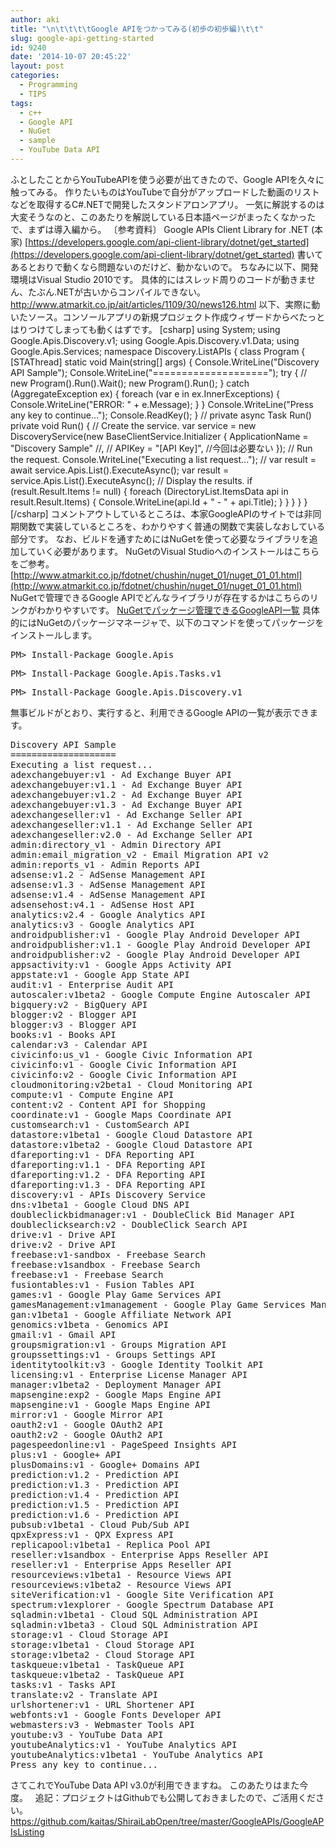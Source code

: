 ```yaml
---
author: aki
title: "\n\t\t\t\tGoogle APIをつかってみる(初歩の初歩編)\t\t"
slug: google-api-getting-started
id: 9240
date: '2014-10-07 20:45:22'
layout: post
categories:
  - Programming
  - TIPS
tags:
  - c++
  - Google API
  - NuGet
  - sample
  - YouTube Data API
---
```


ふとしたことからYouTubeAPIを使う必要が出てきたので、Google APIを久々に触ってみる。 作りたいものはYouTubeで自分がアップロードした動画のリストなどを取得するC#.NETで開発したスタンドアロンアプリ。 一気に解説するのは大変そうなのと、このあたりを解説している日本語ページがまったくなかったで、まずは導入編から。 〔参考資料〕 Google APIs Client Library for .NET (本家) [https://developers.google.com/api-client-library/dotnet/get_started](https://developers.google.com/api-client-library/dotnet/get_started) 書いてあるとおりで動くなら問題ないのだけど、動かないので。 ちなみに以下、開発環境はVisual Studio 2010です。 具体的にはスレッド周りのコードが動きません、たぶん.NETが古いからコンパイルできない。 http://www.atmarkit.co.jp/ait/articles/1109/30/news126.html 以下、実際に動いたソース。コンソールアプリの新規プロジェクト作成ウィザードからべたっとはりつけてしまっても動くはずです。 [csharp] using System; using Google.Apis.Discovery.v1; using Google.Apis.Discovery.v1.Data; using Google.Apis.Services; namespace Discovery.ListAPIs { class Program { [STAThread] static void Main(string[] args) { Console.WriteLine("Discovery API Sample"); Console.WriteLine("===================="); try { // new Program().Run().Wait(); new Program().Run(); } catch (AggregateException ex) { foreach (var e in ex.InnerExceptions) { Console.WriteLine("ERROR: " + e.Message); } } Console.WriteLine("Press any key to continue..."); Console.ReadKey(); } // private async Task Run() private void Run() { // Create the service. var service = new DiscoveryService(new BaseClientService.Initializer { ApplicationName = "Discovery Sample" //, // APIKey = "[API Key]", //今回は必要ない }); // Run the request. Console.WriteLine("Executing a list request..."); // var result = await service.Apis.List().ExecuteAsync(); var result = service.Apis.List().ExecuteAsync(); // Display the results. if (result.Result.Items != null) { foreach (DirectoryList.ItemsData api in result.Result.Items) { Console.WriteLine(api.Id + " - " + api.Title); } } } } } [/csharp] コメントアウトしているところは、本家GoogleAPIのサイトでは非同期関数で実装しているところを、わかりやすく普通の関数で実装しなおしている部分です。 なお、ビルドを通すためにはNuGetを使って必要なライブラリを追加していく必要があります。 NuGetのVisual Studioへのインストールはこちらをご参考。 [http://www.atmarkit.co.jp/fdotnet/chushin/nuget_01/nuget_01_01.html](http://www.atmarkit.co.jp/fdotnet/chushin/nuget_01/nuget_01_01.html) NuGetで管理できるGoogle APIでどんなライブラリが存在するかはこちらのリンクがわかりやすいです。 [NuGetでパッケージ管理できるGoogleAPI一覧](http://www.nuget.org/packages?q=Google.Apis) 具体的にはNuGetのパッケージマネージャで、以下のコマンドを使ってパッケージをインストールします。

<pre>PM> Install-Package Google.Apis</pre>

<pre>PM> Install-Package Google.Apis.Tasks.v1</pre>

<pre>PM> Install-Package Google.Apis.Discovery.v1</pre>

無事ビルドがとおり、実行すると、利用できるGoogle APIの一覧が表示できます。

<pre>Discovery API Sample
====================
Executing a list request...
adexchangebuyer:v1 - Ad Exchange Buyer API
adexchangebuyer:v1.1 - Ad Exchange Buyer API
adexchangebuyer:v1.2 - Ad Exchange Buyer API
adexchangebuyer:v1.3 - Ad Exchange Buyer API
adexchangeseller:v1 - Ad Exchange Seller API
adexchangeseller:v1.1 - Ad Exchange Seller API
adexchangeseller:v2.0 - Ad Exchange Seller API
admin:directory_v1 - Admin Directory API
admin:email_migration_v2 - Email Migration API v2
admin:reports_v1 - Admin Reports API
adsense:v1.2 - AdSense Management API
adsense:v1.3 - AdSense Management API
adsense:v1.4 - AdSense Management API
adsensehost:v4.1 - AdSense Host API
analytics:v2.4 - Google Analytics API
analytics:v3 - Google Analytics API
androidpublisher:v1 - Google Play Android Developer API
androidpublisher:v1.1 - Google Play Android Developer API
androidpublisher:v2 - Google Play Android Developer API
appsactivity:v1 - Google Apps Activity API
appstate:v1 - Google App State API
audit:v1 - Enterprise Audit API
autoscaler:v1beta2 - Google Compute Engine Autoscaler API
bigquery:v2 - BigQuery API
blogger:v2 - Blogger API
blogger:v3 - Blogger API
books:v1 - Books API
calendar:v3 - Calendar API
civicinfo:us_v1 - Google Civic Information API
civicinfo:v1 - Google Civic Information API
civicinfo:v2 - Google Civic Information API
cloudmonitoring:v2beta1 - Cloud Monitoring API
compute:v1 - Compute Engine API
content:v2 - Content API for Shopping
coordinate:v1 - Google Maps Coordinate API
customsearch:v1 - CustomSearch API
datastore:v1beta1 - Google Cloud Datastore API
datastore:v1beta2 - Google Cloud Datastore API
dfareporting:v1 - DFA Reporting API
dfareporting:v1.1 - DFA Reporting API
dfareporting:v1.2 - DFA Reporting API
dfareporting:v1.3 - DFA Reporting API
discovery:v1 - APIs Discovery Service
dns:v1beta1 - Google Cloud DNS API
doubleclickbidmanager:v1 - DoubleClick Bid Manager API
doubleclicksearch:v2 - DoubleClick Search API
drive:v1 - Drive API
drive:v2 - Drive API
freebase:v1-sandbox - Freebase Search
freebase:v1sandbox - Freebase Search
freebase:v1 - Freebase Search
fusiontables:v1 - Fusion Tables API
games:v1 - Google Play Game Services API
gamesManagement:v1management - Google Play Game Services Management API
gan:v1beta1 - Google Affiliate Network API
genomics:v1beta - Genomics API
gmail:v1 - Gmail API
groupsmigration:v1 - Groups Migration API
groupssettings:v1 - Groups Settings API
identitytoolkit:v3 - Google Identity Toolkit API
licensing:v1 - Enterprise License Manager API
manager:v1beta2 - Deployment Manager API
mapsengine:exp2 - Google Maps Engine API
mapsengine:v1 - Google Maps Engine API
mirror:v1 - Google Mirror API
oauth2:v1 - Google OAuth2 API
oauth2:v2 - Google OAuth2 API
pagespeedonline:v1 - PageSpeed Insights API
plus:v1 - Google+ API
plusDomains:v1 - Google+ Domains API
prediction:v1.2 - Prediction API
prediction:v1.3 - Prediction API
prediction:v1.4 - Prediction API
prediction:v1.5 - Prediction API
prediction:v1.6 - Prediction API
pubsub:v1beta1 - Cloud Pub/Sub API
qpxExpress:v1 - QPX Express API
replicapool:v1beta1 - Replica Pool API
reseller:v1sandbox - Enterprise Apps Reseller API
reseller:v1 - Enterprise Apps Reseller API
resourceviews:v1beta1 - Resource Views API
resourceviews:v1beta2 - Resource Views API
siteVerification:v1 - Google Site Verification API
spectrum:v1explorer - Google Spectrum Database API
sqladmin:v1beta1 - Cloud SQL Administration API
sqladmin:v1beta3 - Cloud SQL Administration API
storage:v1 - Cloud Storage API
storage:v1beta1 - Cloud Storage API
storage:v1beta2 - Cloud Storage API
taskqueue:v1beta1 - TaskQueue API
taskqueue:v1beta2 - TaskQueue API
tasks:v1 - Tasks API
translate:v2 - Translate API
urlshortener:v1 - URL Shortener API
webfonts:v1 - Google Fonts Developer API
webmasters:v3 - Webmaster Tools API
youtube:v3 - YouTube Data API
youtubeAnalytics:v1 - YouTube Analytics API
youtubeAnalytics:v1beta1 - YouTube Analytics API
Press any key to continue...
</pre>

さてこれでYouTube Data API v3.0が利用できますね。 このあたりはまた今度。   追記：プロジェクトはGithubでも公開しておきましたので、ご活用ください。 https://github.com/kaitas/ShiraiLabOpen/tree/master/GoogleAPIs/GoogleAPIsListing